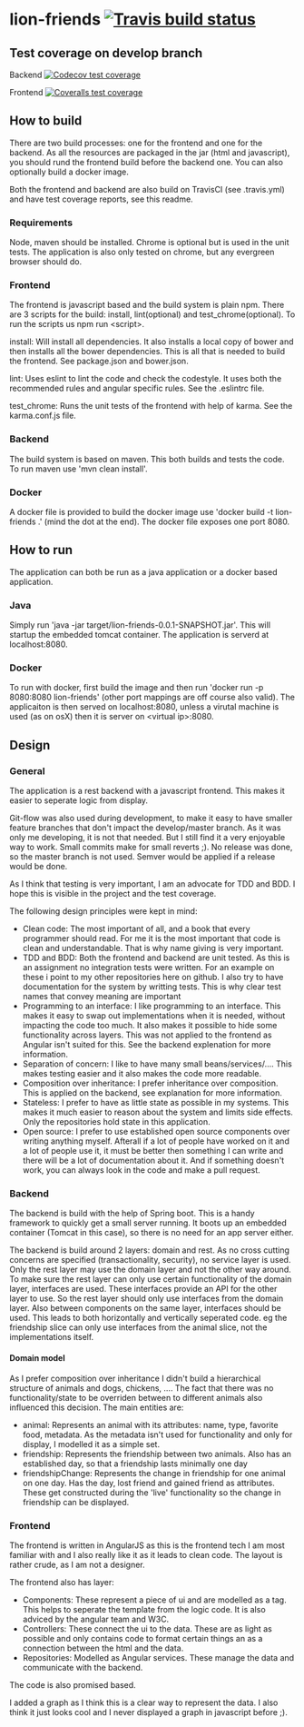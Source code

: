 # lion-friends [![Travis build status](https://img.shields.io/travis/triberraar/lion-friends/develop.svg)](https://travis-ci.org/triberraar/lion-friends)
## Test coverage on develop branch
Backend [![Codecov test coverage](https://img.shields.io/codecov/c/github/triberraar/lion-friends/develop.svg)](https://codecov.io/github/triberraar/lion-friends?branch=develop)

Frontend [![Coveralls test coverage](https://img.shields.io/coveralls/triberraar/lion-friends/develop.svg)](https://coveralls.io/github/triberraar/lion-friends?branch=develop)

## How to build
There are two build processes: one for the frontend and one for the backend. As all the resources are packaged in the jar (html and javascript), you should rund the frontend build before the backend one.
You can also optionally build a docker image.

Both the frontend and backend are also build on TravisCI (see .travis.yml) and have test coverage reports, see this readme.

### Requirements
Node, maven should be installed. Chrome is optional but is used in the unit tests. The application is also only tested on chrome, but any evergreen browser should do.

### Frontend
The frontend is javascript based and the build system is plain npm. There are 3 scripts for the build: install, lint(optional) and test_chrome(optional). To run the scripts us npm run &lt;script&gt;.

install: Will install all dependencies. It also installs a local copy of bower and then installs all the bower dependencies. This is all that is needed to build the frontend. See package.json and bower.json.

lint: Uses eslint to lint the code and check the codestyle. It uses both the recommended rules and angular specific rules. See the .eslintrc file.

test_chrome: Runs the unit tests of the frontend with help of karma. See the karma.conf.js file.
### Backend
The build system is based on maven. This both builds and tests the code. To run maven use 'mvn clean install'.

### Docker
A docker file is provided to build the docker image use 'docker build -t lion-friends .' (mind the dot at the end). The docker file exposes one port 8080.

## How to run
The application can both be run as a java application or a docker based application.

### Java
Simply run 'java -jar target/lion-friends-0.0.1-SNAPSHOT.jar'. This will startup the embedded tomcat container. The application is serverd at localhost:8080.

### Docker
To run with docker, first build the image and then run 'docker run -p 8080:8080 lion-friends' (other port mappings are off course also valid). The applicaiton is then served on localhost:8080, unless a virutal machine is used (as on osX) then it is server on &lt;virtual ip&gt;:8080.

## Design
### General
The application is a rest backend with a javascript frontend. This makes it easier to seperate logic from display.

Git-flow was also used during development, to make it easy to have smaller feature branches that don't impact the develop/master branch. As it was only me developing, it is not that needed. But I still find it a very enjoyable way to work. Small commits make for small reverts ;). No release was done, so the master branch is not used. Semver would be applied if a release would be done.

As I think that testing is very important, I am an advocate for TDD and BDD. I hope this is visible in the project and the test coverage.

The following design principles were kept in mind:

* Clean code: The most important of all, and a book that every programmer should read. For me it is the most important that code is clean and understandable. That is why name giving is very important.
* TDD and BDD: Both the frontend and backend are unit tested. As this is an assignment no integration tests were written. For an example on these i point to my other repositories here on github. I also try to have documentation for the system by writting tests. This is why clear test names that convey meaning are important
* Programming to an interface: I like programming to an interface. This makes it easy to swap out implementations when it is needed, without impacting the code too much. It also makes it possible to hide some functionality across layers. This was not applied to the frontend as Angular isn't suited for this. See the backend explenation for more information.
* Separation of concern: I like to have many small beans/services/.... This makes testing easier and it also makes the code more readable.
* Composition over inheritance: I prefer inheritance over composition. This is applied on the backend, see explanation for more information.
* Stateless: I prefer to have as little state as possible in my systems. This makes it much easier to reason about the system and limits side effects. Only the repositories hold state in this application.
* Open source: I prefer to use established open source components over writing anything myself. Afterall if a lot of people have worked on it and a lot of people use it, it must be better then something I can write and there will be a lot of documentation about it. And if something doesn't work, you can always look in the code and make a pull request.

### Backend
The backend is build with the help of Spring boot. This is a handy framework to quickly get a small server running. It boots up an embedded container (Tomcat in this case), so there is no need for an app server either.

The backend is build around 2 layers: domain and rest. As no cross cutting concerns are specified (transactionality, security), no service layer is used.
Only the rest layer may use the domain layer and not the other way around. To make sure the rest layer can only use certain functionality of the domain layer, interfaces are used. These interfaces provide an API for the other layer to use. So the rest layer should only use interfaces from the domain layer. Also between components on the same layer, interfaces should be used. This leads to both horizontally and vertically seperated code. eg the friendship slice can only use interfaces from the animal slice, not the implementations itself.

#### Domain model
As I prefer composition over inheritance I didn't build a hierarchical structure of animals and dogs, chickens, .... The fact that there was no functionality/state to be overriden between to different animals also influenced this decision.
The main entities are:
* animal: Represents an animal with its attributes: name, type, favorite food, metadata. As the metadata isn't used for functionality and only for display, I modelled it as a simple set.
* friendship: Represents the friendship between two animals. Also has an established day, so that a friendship lasts minimally one day
* friendshipChange: Represents the change in friendship for one animal on one day. Has the day, lost friend and gained friend as attributes. These get constructed during the 'live' functionality so the change in friendship can be displayed.

### Frontend
The frontend is written in AngularJS as this is the frontend tech I am most familiar with and I also really like it as it leads to clean code. The layout is rather crude, as I am not a designer.

The frontend also has layer:
* Components: These represent a piece of ui and are modelled as a tag. This helps to seperate the template from the logic code. It is also adviced by the angular team and W3C.
* Controllers: These connect the ui to the data. These are as light as possible and only contains code to format certain things an as a connection between the html and the data.
* Repositories: Modelled as Angular services. These manage the data and communicate with the backend.

The code is also promised based.

I added a graph as I think this is a clear way to represent the data. I also think it just looks cool and I never displayed a graph in javascript before ;).


